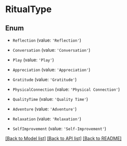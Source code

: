 # RitualType


## Enum

* `Reflection` (value: `'Reflection'`)

* `Conversation` (value: `'Conversation'`)

* `Play` (value: `'Play'`)

* `Appreciation` (value: `'Appreciation'`)

* `Gratitude` (value: `'Gratitude'`)

* `PhysicalConnection` (value: `'Physical Connection'`)

* `QualityTime` (value: `'Quality Time'`)

* `Adventure` (value: `'Adventure'`)

* `Relaxation` (value: `'Relaxation'`)

* `SelfImprovement` (value: `'Self-Improvement'`)

[[Back to Model list]](../README.md#documentation-for-models) [[Back to API list]](../README.md#documentation-for-api-endpoints) [[Back to README]](../README.md)
